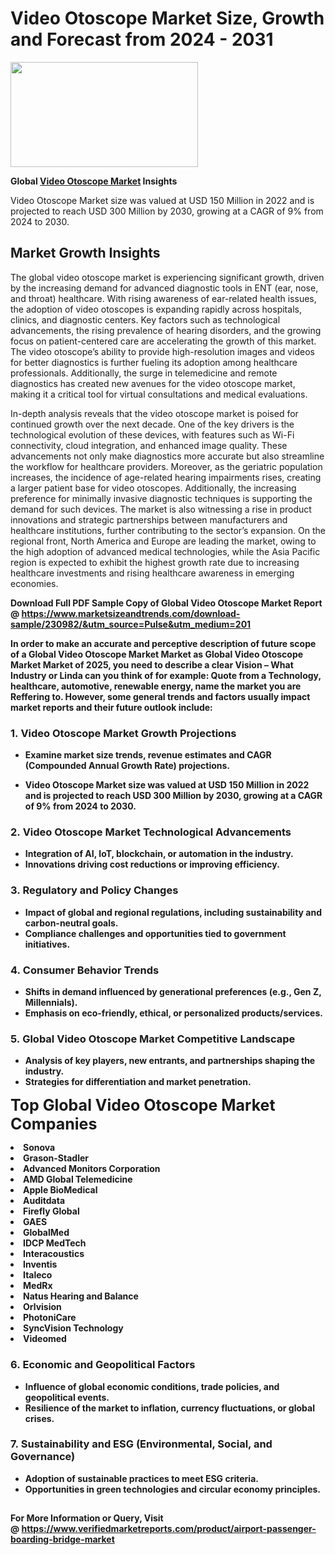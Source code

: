 <H1>Video Otoscope Market Size, Growth and Forecast from 2024 - 2031</H1><img class="aligncenter size-medium wp-image-584254" src="https://thirdeyenews.in/wp-content/uploads/2024/09/Global-Market-Research-300x168.jpeg" alt="" width="300" height="168" /><p><strong>Global&nbsp;<a href="https://www.marketsizeandtrends.com/download-sample/230982/&amp;utm_source=Pulse&amp;utm_medium=201">Video Otoscope Market</a> Insights</strong></p><p>Video Otoscope Market size was valued at USD 150 Million in 2022 and is projected to reach USD 300 Million by 2030, growing at a CAGR of 9% from 2024 to 2030.</p><p><h2>Market Growth Insights</h2> <p>The global video otoscope market is experiencing significant growth, driven by the increasing demand for advanced diagnostic tools in ENT (ear, nose, and throat) healthcare. With rising awareness of ear-related health issues, the adoption of video otoscopes is expanding rapidly across hospitals, clinics, and diagnostic centers. Key factors such as technological advancements, the rising prevalence of hearing disorders, and the growing focus on patient-centered care are accelerating the growth of this market. The video otoscope’s ability to provide high-resolution images and videos for better diagnostics is further fueling its adoption among healthcare professionals. Additionally, the surge in telemedicine and remote diagnostics has created new avenues for the video otoscope market, making it a critical tool for virtual consultations and medical evaluations.</p> <p><strong></strong></p> <p>In-depth analysis reveals that the video otoscope market is poised for continued growth over the next decade. One of the key drivers is the technological evolution of these devices, with features such as Wi-Fi connectivity, cloud integration, and enhanced image quality. These advancements not only make diagnostics more accurate but also streamline the workflow for healthcare providers. Moreover, as the geriatric population increases, the incidence of age-related hearing impairments rises, creating a larger patient base for video otoscopes. Additionally, the increasing preference for minimally invasive diagnostic techniques is supporting the demand for such devices. The market is also witnessing a rise in product innovations and strategic partnerships between manufacturers and healthcare institutions, further contributing to the sector’s expansion. On the regional front, North America and Europe are leading the market, owing to the high adoption of advanced medical technologies, while the Asia Pacific region is expected to exhibit the highest growth rate due to increasing healthcare investments and rising healthcare awareness in emerging economies.</p> <p><strong></p><p><span class=""><strong>Download Full PDF Sample Copy of Global Video Otoscope Market Report</strong> @ <a href="https://www.marketsizeandtrends.com/download-sample/230982/&amp;utm_source=Pulse&amp;utm_medium=201" target="_blank">https://www.marketsizeandtrends.com/download-sample/230982/&amp;utm_source=Pulse&amp;utm_medium=201</a></span></p><p>In order to make an accurate and perceptive description of future scope of a Global&nbsp;Video Otoscope Market Market as Global&nbsp;Video Otoscope Market Market of 2025, you need to describe a clear Vision &ndash; What Industry or Linda can you think of for example: Quote from a Technology, healthcare, automotive, renewable energy, name the market you are Reffering to. However, some general trends and factors usually impact market reports and their future outlook include:</p><h3>1.&nbsp;<strong>Video Otoscope Market Growth Projections</strong></h3><ul><li>Examine market size trends, revenue estimates and CAGR (Compounded Annual Growth Rate) projections.</li><li><p>Video Otoscope Market size was valued at USD 150 Million in 2022 and is projected to reach USD 300 Million by 2030, growing at a CAGR of 9% from 2024 to 2030.</p></li></ul><h3>2.&nbsp;<strong>Video Otoscope Market Technological Advancements</strong></h3><ul><li>Integration of AI, IoT, blockchain, or automation in the industry.</li><li>Innovations driving cost reductions or improving efficiency.</li></ul><h3>3.&nbsp;<strong>Regulatory and Policy Changes</strong></h3><ul><li>Impact of global and regional regulations, including sustainability and carbon-neutral goals.</li><li>Compliance challenges and opportunities tied to government initiatives.</li></ul><h3>4.&nbsp;<strong>Consumer Behavior Trends</strong></h3><ul><li>Shifts in demand influenced by generational preferences (e.g., Gen Z, Millennials).</li><li>Emphasis on eco-friendly, ethical, or personalized products/services.</li></ul><h3>5.&nbsp;<strong>Global Video Otoscope Market Competitive Landscape</strong></h3><ul><li>Analysis of key players, new entrants, and partnerships shaping the industry.</li><li>Strategies for differentiation and market penetration.</li></ul><p data-pm-slice="1 1 []"><span style="color: inherit; font-family: inherit; font-size: 25px;">Top Global Video Otoscope Market Companies</span></p><div class="" data-test-id=""><p><li>Sonova</li><li> Grason-Stadler</li><li> Advanced Monitors Corporation</li><li> AMD Global Telemedicine</li><li> Apple BioMedical</li><li> Auditdata</li><li> Firefly Global</li><li> GAES</li><li> GlobalMed</li><li> IDCP MedTech</li><li> Interacoustics</li><li> Inventis</li><li> Italeco</li><li> MedRx</li><li> Natus Hearing and Balance</li><li> Orlvision</li><li> PhotoniCare</li><li> SyncVision Technology</li><li> Videomed</li></p></div><h3>6.&nbsp;<strong>Economic and Geopolitical Factors</strong></h3><ul><li>Influence of global economic conditions, trade policies, and geopolitical events.</li><li>Resilience of the market to inflation, currency fluctuations, or global crises.</li></ul><h3>7.&nbsp;<strong>Sustainability and ESG (Environmental, Social, and Governance)</strong></h3><ul><li>Adoption of sustainable practices to meet ESG criteria.</li><li>Opportunities in green technologies and circular economy principles.</li></ul><h2><strong style="font-size: 14px;">For More Information or Query, Visit @&nbsp;</strong><a style="background-color: #ffffff; font-size: 14px;" href="https://www.marketsizeandtrends.com/report/video-otoscope-market/" target="_blank">https://www.verifiedmarketreports.com/product/airport-passenger-boarding-bridge-market</a></h2>
